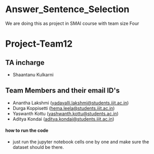 # Answer_Sentence_Selection
We are doing this as project in SMAI course with team size Four

# Project-Team12
## TA incharge
* Shaantanu Kulkarni

## Team Members and their email ID's
* Anantha Lakshmi (yadavalli.lakshmi@students.iiit.ac.in)
* Durga Koppisetti (hema.leela@students.iiit.ac.in)
* Yaswanth Kottu (yashwanth.kottu@students.ac.in)
* Aditya Kondai (aditya.kondai@students.iiit.ac.in)


#### how to run the code
* just run the jupyter notebook cells one by one and make sure the dataset should be there.


